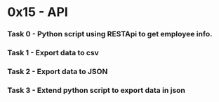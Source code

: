# 0x15 - API

### Task 0 - Python script using RESTApi to get employee info.

### Task 1 - Export data to csv

### Task 2 - Export data to JSON

### Task 3 - Extend python script to export data in json